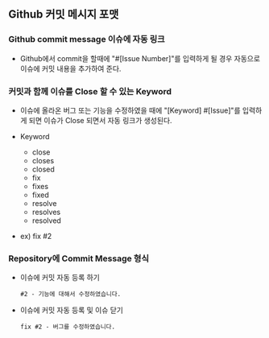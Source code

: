 ## Github 커밋 메시지 포맷

### Github commit message 이슈에 자동 링크
 * Github에서 commit을 할때에 "#[Issue Number]"를 입력하게 될 경우 자동으로 이슈에 커밋 내용을 추가하여 준다.

### 커밋과 함께 이슈를 Close 할 수 있는 Keyword
 * 이슈에 올라온 버그 또는 기능을 수정하였을 때에 "[Keyword] #[Issue]"를 입력하게 되면 이슈가 Close 되면서 자동 링크가 생성된다.

 * Keyword
   * close
   * closes
   * closed
   * fix
   * fixes
   * fixed
   * resolve
   * resolves
   * resolved

 * ex) fix #2


### Repository에 Commit Message 형식
 * 이슈에 커밋 자동 등록 하기
    ```
    #2 - 기능에 대해서 수정하였습니다.
    ```
 * 이슈에 커밋 자동 등록 및 이슈 닫기
    ```
    fix #2 - 버그를 수정하였습니다.
    ```
